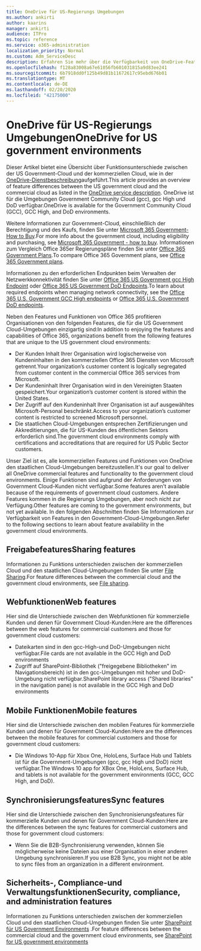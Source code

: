 ```yaml
---
title: OneDrive für US-Regierungs Umgebungen
ms.author: ankirti
author: kaarins
manager: ankirti
audience: ITPro
ms.topic: reference
ms.service: o365-administration
localization_priority: Normal
ms.custom: Adm_ServiceDesc
description: Erfahren Sie mehr über die Verfügbarkeit von OneDrive-Features für US Government Cloud-Kunden.
ms.openlocfilehash: f128a83008a67e61056fb601031815a9d83ee241
ms.sourcegitcommit: 6b7918dd0f125b49d81b11672617c95ebd676b01
ms.translationtype: MT
ms.contentlocale: de-DE
ms.lasthandoff: 02/20/2020
ms.locfileid: "42175000"
---
```

# <a name="onedrive-for-us-government-environments"></a><span data-ttu-id="84a0b-103">OneDrive für US-Regierungs Umgebungen</span><span class="sxs-lookup"><span data-stu-id="84a0b-103">OneDrive for US government environments</span></span>

<span data-ttu-id="84a0b-104">Dieser Artikel bietet eine Übersicht über Funktionsunterschiede zwischen der US Government-Cloud und der kommerziellen Cloud, wie in der [OneDrive-Dienstbeschreibung](/office365/servicedescriptions/onedrive-for-business-service-description)aufgeführt.</span><span class="sxs-lookup"><span data-stu-id="84a0b-104">This article provides an overview of feature differences between the US government cloud and the commercial cloud as listed in the [OneDrive service description](/office365/servicedescriptions/onedrive-for-business-service-description).</span></span> <span data-ttu-id="84a0b-105">OneDrive ist für die Umgebungen Government Community Cloud (gcc), gcc High und DoD verfügbar.</span><span class="sxs-lookup"><span data-stu-id="84a0b-105">OneDrive is available for the Government Community Cloud (GCC), GCC High, and DoD environments.</span></span> 

<span data-ttu-id="84a0b-106">Weitere Informationen zur Government-Cloud, einschließlich der Berechtigung und des Kaufs, finden Sie unter [Microsoft 365 Government-How to Buy](/office365/servicedescriptions/office-365-platform-service-description/office-365-us-government/microsoft-365-government-how-to-buy).</span><span class="sxs-lookup"><span data-stu-id="84a0b-106">For more info about the government cloud, including eligibility and purchasing, see [Microsoft 365 Government - how to buy](/office365/servicedescriptions/office-365-platform-service-description/office-365-us-government/microsoft-365-government-how-to-buy).</span></span> <span data-ttu-id="84a0b-107">Informationen zum Vergleich Office 365er Regierungspläne finden Sie unter [Office 365 Government Plans](https://www.microsoft.com/microsoft-365/government/compare-office-365-government-plans?rtc=1#EligibilityRequirements).</span><span class="sxs-lookup"><span data-stu-id="84a0b-107">To compare Office 365 Government plans, see [Office 365 Government plans](https://www.microsoft.com/microsoft-365/government/compare-office-365-government-plans?rtc=1#EligibilityRequirements).</span></span>

<span data-ttu-id="84a0b-108">Informationen zu den erforderlichen Endpunkten beim Verwalten der Netzwerkkonnektivität finden Sie unter [Office 365 US Government gcc High Endpoint](/office365/enterprise/office-365-u-s-government-gcc-high-endpoints#sharepoint-online-and-onedrive-for-business) oder [Office 365 US Government DoD Endpoints](/office365/enterprise/office-365-u-s-government-dod-endpoints#sharepoint-online-and-onedrive-for-business).</span><span class="sxs-lookup"><span data-stu-id="84a0b-108">To learn about required endpoints when managing network connectivity, see the [Office 365 U.S. Government GCC High endpoints](/office365/enterprise/office-365-u-s-government-gcc-high-endpoints#sharepoint-online-and-onedrive-for-business) or [Office 365 U.S. Government DoD endpoints](/office365/enterprise/office-365-u-s-government-dod-endpoints#sharepoint-online-and-onedrive-for-business).</span></span>

<span data-ttu-id="84a0b-109">Neben den Features und Funktionen von Office 365 profitieren Organisationen von den folgenden Features, die für die US Government Cloud-Umgebungen einzigartig sind:</span><span class="sxs-lookup"><span data-stu-id="84a0b-109">In addition to enjoying the features and capabilities of Office 365, organizations benefit from the following features that are unique to the US government cloud environments:</span></span>

-   <span data-ttu-id="84a0b-110">Der Kunden Inhalt Ihrer Organisation wird logischerweise von Kundeninhalten in den kommerziellen Office 365 Diensten von Microsoft getrennt.</span><span class="sxs-lookup"><span data-stu-id="84a0b-110">Your organization’s customer content is logically segregated from customer content in the commercial Office 365 services from Microsoft.</span></span>
-   <span data-ttu-id="84a0b-111">Der Kundeninhalt Ihrer Organisation wird in den Vereinigten Staaten gespeichert.</span><span class="sxs-lookup"><span data-stu-id="84a0b-111">Your organization’s customer content is stored within the United States.</span></span>
-   <span data-ttu-id="84a0b-112">Der Zugriff auf den Kundeninhalt Ihrer Organisation ist auf ausgewähltes Microsoft-Personal beschränkt.</span><span class="sxs-lookup"><span data-stu-id="84a0b-112">Access to your organization’s customer content is restricted to screened Microsoft personnel.</span></span>
-   <span data-ttu-id="84a0b-113">Die staatlichen Cloud-Umgebungen entsprechen Zertifizierungen und Akkreditierungen, die für US-Kunden des öffentlichen Sektors erforderlich sind.</span><span class="sxs-lookup"><span data-stu-id="84a0b-113">The government cloud environments comply with certifications and accreditations that are required for US Public Sector customers.</span></span>

<span data-ttu-id="84a0b-114">Unser Ziel ist es, alle kommerziellen Features und Funktionen von OneDrive den staatlichen Cloud-Umgebungen bereitzustellen.</span><span class="sxs-lookup"><span data-stu-id="84a0b-114">It's our goal to deliver all OneDrive commercial features and functionality to the government cloud environments.</span></span> <span data-ttu-id="84a0b-115">Einige Funktionen sind aufgrund der Anforderungen von Government Cloud-Kunden nicht verfügbar.</span><span class="sxs-lookup"><span data-stu-id="84a0b-115">Some features aren't available because of the requirements of government cloud customers.</span></span> <span data-ttu-id="84a0b-116">Andere Features kommen in die Regierungs Umgebungen, aber noch nicht zur Verfügung.</span><span class="sxs-lookup"><span data-stu-id="84a0b-116">Other features are coming to the government environments, but not yet available.</span></span> <span data-ttu-id="84a0b-117">In den folgenden Abschnitten finden Sie Informationen zur Verfügbarkeit von Features in den Government-Cloud-Umgebungen.</span><span class="sxs-lookup"><span data-stu-id="84a0b-117">Refer to the following sections to learn about feature availability in the government cloud environments.</span></span>

## <a name="sharing-features"></a><span data-ttu-id="84a0b-118">Freigabefeatures</span><span class="sxs-lookup"><span data-stu-id="84a0b-118">Sharing features</span></span>

<span data-ttu-id="84a0b-119">Informationen zu Funktions unterschieden zwischen der kommerziellen Cloud und den staatlichen Cloud-Umgebungen finden Sie unter [File Sharing](/office365/servicedescriptions/office-365-platform-service-description/office-365-us-government/gcc-high-and-dod#file-sharing).</span><span class="sxs-lookup"><span data-stu-id="84a0b-119">For feature differences between the commercial cloud and the government cloud environments, see [File sharing](/office365/servicedescriptions/office-365-platform-service-description/office-365-us-government/gcc-high-and-dod#file-sharing).</span></span>

## <a name="web-features"></a><span data-ttu-id="84a0b-120">Webfunktionen</span><span class="sxs-lookup"><span data-stu-id="84a0b-120">Web features</span></span>

<span data-ttu-id="84a0b-121">Hier sind die Unterschiede zwischen den Webfunktionen für kommerzielle Kunden und denen für Government Cloud-Kunden:</span><span class="sxs-lookup"><span data-stu-id="84a0b-121">Here are the differences between the web features for commercial customers and those for government cloud customers:</span></span>

- <span data-ttu-id="84a0b-122">Dateikarten sind in den gcc-High-und DoD-Umgebungen nicht verfügbar.</span><span class="sxs-lookup"><span data-stu-id="84a0b-122">File cards are not available in the GCC High and DoD environments</span></span>
- <span data-ttu-id="84a0b-123">Zugriff auf SharePoint-Bibliothek ("freigegebene Bibliotheken" im Navigationsbereich) ist in den gcc-Umgebungen mit hoher und DoD-Umgebung nicht verfügbar.</span><span class="sxs-lookup"><span data-stu-id="84a0b-123">SharePoint library access ("Shared libraries" in the navigation pane) is not available in the GCC High and DoD environments</span></span>

## <a name="mobile-features"></a><span data-ttu-id="84a0b-124">Mobile Funktionen</span><span class="sxs-lookup"><span data-stu-id="84a0b-124">Mobile features</span></span>

<span data-ttu-id="84a0b-125">Hier sind die Unterschiede zwischen den mobilen Features für kommerzielle Kunden und denen für Government Cloud-Kunden:</span><span class="sxs-lookup"><span data-stu-id="84a0b-125">Here are the differences between the mobile features for commercial customers and those for government cloud customers:</span></span>

- <span data-ttu-id="84a0b-126">Die Windows 10-App für Xbox One, HoloLens, Surface Hub und Tablets ist für die Government-Umgebungen (gcc, gcc High und DoD) nicht verfügbar.</span><span class="sxs-lookup"><span data-stu-id="84a0b-126">The Windows 10 app for XBox One, HoloLens, Surface Hub, and tablets is not available for the government environments (GCC, GCC High, and DoD).</span></span>

## <a name="sync-features"></a><span data-ttu-id="84a0b-127">Synchronisierungsfeatures</span><span class="sxs-lookup"><span data-stu-id="84a0b-127">Sync features</span></span>

<span data-ttu-id="84a0b-128">Hier sind die Unterschiede zwischen den Synchronisierungsfeatures für kommerzielle Kunden und denen für Government Cloud-Kunden:</span><span class="sxs-lookup"><span data-stu-id="84a0b-128">Here are the differences between the sync features for commercial customers and those for government cloud customers:</span></span>

- <span data-ttu-id="84a0b-129">Wenn Sie die B2B-Synchronisierung verwenden, können Sie möglicherweise keine Dateien aus einer Organisation in einer anderen Umgebung synchronisieren.</span><span class="sxs-lookup"><span data-stu-id="84a0b-129">If you use B2B Sync, you might not be able to sync files from an organization in a different environment.</span></span>

## <a name="security-compliance-and-administration-features"></a><span data-ttu-id="84a0b-130">Sicherheits-, Compliance-und Verwaltungsfunktionen</span><span class="sxs-lookup"><span data-stu-id="84a0b-130">Security, compliance, and administration features</span></span>

<span data-ttu-id="84a0b-131">Informationen zu Funktions unterschieden zwischen der kommerziellen Cloud und den staatlichen Cloud-Umgebungen finden Sie unter [SharePoint für US Government Environments](sharepoint.md) .</span><span class="sxs-lookup"><span data-stu-id="84a0b-131">For feature differences between the commercial cloud and the government cloud environments, see [SharePoint for US government environments](sharepoint.md)</span></span>



